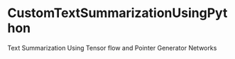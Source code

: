 # CustomTextSummarizationUsingPython
Text Summarization Using Tensor flow and Pointer Generator Networks
